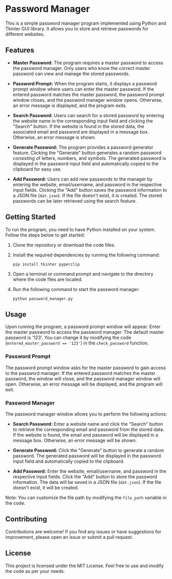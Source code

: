 # Password Manager

This is a simple password manager program implemented using Python and Tkinter GUI library. It allows you to store and retrieve passwords for different websites.

## Features

- **Master Password:** The program requires a master password to access the password manager. Only users who know the correct master password can view and manage the stored passwords.

- **Password Prompt:** When the program starts, it displays a password prompt window where users can enter the master password. If the entered password matches the master password, the password prompt window closes, and the password manager window opens. Otherwise, an error message is displayed, and the program exits.

- **Search Password:** Users can search for a stored password by entering the website name in the corresponding input field and clicking the "Search" button. If the website is found in the stored data, the associated email and password are displayed in a message box. Otherwise, an error message is shown.

- **Generate Password:** The program provides a password generator feature. Clicking the "Generate" button generates a random password consisting of letters, numbers, and symbols. The generated password is displayed in the password input field and automatically copied to the clipboard for easy use.

- **Add Password:** Users can add new passwords to the manager by entering the website, email/username, and password in the respective input fields. Clicking the "Add" button saves the password information to a JSON file (`dat.json`). If the file doesn't exist, it is created. The stored passwords can be later retrieved using the search feature.

## Getting Started

To run the program, you need to have Python installed on your system. Follow the steps below to get started:

1. Clone the repository or download the code files.

2. Install the required dependencies by running the following command:
   ```
   pip install tkinter pyperclip
   ```

3. Open a terminal or command prompt and navigate to the directory where the code files are located.

4. Run the following command to start the password manager:
   ```
   python password_manager.py
   ```

## Usage

Upon running the program, a password prompt window will appear. Enter the master password to access the password manager. The default master password is '123'. You can change it by modifying the code (`entered_master_password == '123'`) in the `check_password` function.

### Password Prompt

The password prompt window asks for the master password to gain access to the password manager. If the entered password matches the master password, the window will close, and the password manager window will open. Otherwise, an error message will be displayed, and the program will exit.

### Password Manager

The password manager window allows you to perform the following actions:

- **Search Password:** Enter a website name and click the "Search" button to retrieve the corresponding email and password from the stored data. If the website is found, the email and password will be displayed in a message box. Otherwise, an error message will be shown.

- **Generate Password:** Click the "Generate" button to generate a random password. The generated password will be displayed in the password input field and automatically copied to the clipboard.

- **Add Password:** Enter the website, email/username, and password in the respective input fields. Click the "Add" button to store the password information. The data will be saved in a JSON file (`dat.json`). If the file doesn't exist, it will be created.

Note: You can customize the file path by modifying the `file_path` variable in the code.

## Contributing

Contributions are welcome! If you find any issues or have suggestions for improvement, please open an issue or submit a pull request.

## License

This project is licensed under the MIT License. Feel free to use and modify the code as per your needs.
